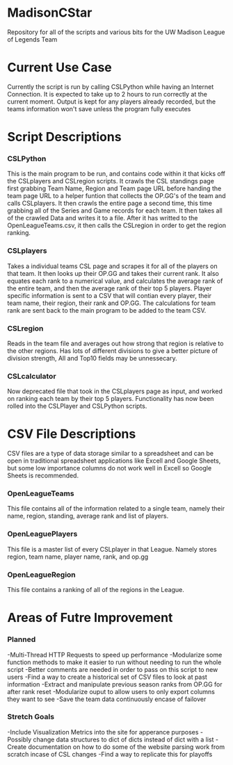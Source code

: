 # MadisonCStar
Repository for all of the scripts and various bits for the UW Madison League of Legends Team

# Current Use Case
Currently the script is run by calling CSLPython while having an Internet Connection. It is expected to take up to 2 hours to run correctly at the current moment. Output is kept for any players already recorded, but the teams information won't save unless the program fully executes

# Script Descriptions

### CSLPython
This is the main program to be run, and contains code within it that kicks off the CSLplayers and CSLregion scripts. 
It crawls the CSL standings page first grabbing Team Name, Region and Team page URL before handing the team page URL to a helper funtion that collects the OP.GG's of the team and calls CSLplayers.
It then crawls the entire page a second time, this time grabbing all of the Series and Game records for each team.
It then takes all of the crawled Data and writes it to a file.
After it has writted to the OpenLeagueTeams.csv, it then calls the CSLregion in order to get the region ranking.

### CSLplayers
Takes a individual teams CSL page and scrapes it for all of the players on that team. It then looks up their OP.GG and takes their current rank.
It also equates each rank to a numerical value, and calculates the average rank of the entire team, and then the average rank of their top 5 players.
Player specific information is sent to a CSV that will contian every player, their team name, their region, their rank and OP.GG.
The calculations for team rank are sent back to the main program to be added to the team CSV.

### CSLregion
Reads in the team file and averages out how strong that region is relative to the other regions. Has lots of different divisions to give a better picture of division strength, All and Top10 fields may be unnessecary.

### CSLcalculator
Now deprecated file that took in the CSLplayers page as input, and worked on ranking each team by their top 5 players. Functionality has now been rolled into the CSLPlayer and CSLPython scripts.

# CSV File Descriptions
CSV files are a type of data storage similar to a spreadsheet and can be open in traditional spreadsheet applications like Excell and Google Sheets, but some low importance columns do not work well in Excell so Google Sheets is recommended. 

### OpenLeagueTeams
This file contains all of the information related to a single team, namely their name, region, standing, average rank and list of players.

### OpenLeaguePlayers
This file is a master list of every CSLplayer in that League. Namely stores region, team name, player name, rank, and op.gg

### OpenLeagueRegion
This file contains a ranking of all of the regions in the League.

# Areas of Futre Improvement

### Planned
-Multi-Thread HTTP Requests to speed up performance
-Modularize some function methods to make it easier to run without needing to run the whole script
-Better comments are needed in order to pass on this script to new users
-Find a way to create a historical set of CSV files to look at past information
-Extract and manipulate previous season ranks from OP.GG for after rank reset
-Modularize ouput to allow users to only export columns they want to see
-Save the team data continuously encase of failover

### Stretch Goals
-Include Visualization Metrics into the site for apperance purposes
-Possibly change data structures to dict of dicts instead of dict with a list
-Create documentation on how to do some of the website parsing work from scratch incase of CSL changes
-Find a way to replicate this for playoffs